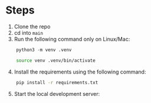 # Steps

1. Clone the repo
2. cd into ``` main ```
3. Run the following command only on Linux/Mac:

``` python 
    python3 -m venv .venv
```
```bash
    source venv .venv/bin/activate
```

4. Install the requirements using the following command:

```bash
    pip install -r requirements.txt
```

5. Start the local development server:
``` python
    
```


